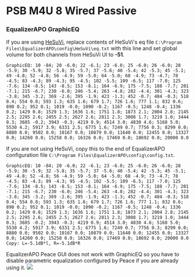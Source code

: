 # PSB M4U 8 Wired Passive
### EqualizerAPO GraphicEQ
If you are using [HeSuVi](https://sourceforge.net/projects/hesuvi/), replace contents of HeSuVi's eq file `C:\Program Files\EqualizerAPO\config\HeSuVi\eq.txt` with this line and set global volume for both channels from HeSuVi UI to **-51**.
```
GraphicEQ: 10 -84; 20 -6.0; 22 -6.1; 23 -6.0; 25 -6.0; 26 -6.0; 28 -5.9; 30 -5.9; 32 -5.8; 35 -5.7; 37 -5.6; 40 -5.4; 42 -5.3; 45 -5.1; 49 -4.8; 52 -4.8; 56 -4.9; 59 -5.0; 64 -5.0; 68 -4.9; 73 -4.7; 78 -4.5; 83 -4.3; 89 -4.3; 95 -4.5; 102 -5.5; 109 -6.5; 117 -7.0; 125 -7.6; 134 -8.5; 143 -8.5; 153 -8.1; 164 -6.9; 175 -7.5; 188 -7.7; 201 -7.1; 215 -6.7; 230 -6.0; 246 -5.4; 263 -4.8; 282 -4.4; 301 -4.3; 323 -3.8; 345 -3.2; 369 -2.6; 395 -1.9; 423 -1.3; 452 -0.7; 484 -0.3; 518 0.4; 554 0.8; 593 1.3; 635 1.6; 679 1.7; 726 1.6; 777 1.1; 832 0.6; 890 0.2; 952 0.1; 1019 -0.0; 1090 -0.2; 1167 -0.5; 1248 -0.4; 1336 0.2; 1429 0.8; 1529 1.3; 1636 1.6; 1751 1.8; 1873 2.1; 2004 2.8; 2145 2.5; 2295 2.6; 2455 2.5; 2627 2.6; 2811 2.3; 3008 1.7; 3219 1.0; 3444 0.3; 3685 -0.2; 3943 -0.3; 4219 0.9; 4514 3.0; 4830 4.6; 5168 5.0; 5530 4.2; 5917 3.9; 6331 2.5; 6775 1.6; 7249 0.7; 7756 0.3; 8299 0.0; 8880 0.0; 9502 0.0; 10167 0.0; 10879 0.0; 11640 0.0; 12455 0.0; 13327 0.0; 14260 0.0; 15258 0.0; 16326 0.0; 17469 0.0; 18692 0.0; 20000 0.0
```
If you are not using HeSuVi, copy this to the end of EqualizerAPO configuration file `C:\Program Files\EqualizerAPO\config\config.txt`.
```
GraphicEQ: 10 -84; 20 -6.0; 22 -6.1; 23 -6.0; 25 -6.0; 26 -6.0; 28 -5.9; 30 -5.9; 32 -5.8; 35 -5.7; 37 -5.6; 40 -5.4; 42 -5.3; 45 -5.1; 49 -4.8; 52 -4.8; 56 -4.9; 59 -5.0; 64 -5.0; 68 -4.9; 73 -4.7; 78 -4.5; 83 -4.3; 89 -4.3; 95 -4.5; 102 -5.5; 109 -6.5; 117 -7.0; 125 -7.6; 134 -8.5; 143 -8.5; 153 -8.1; 164 -6.9; 175 -7.5; 188 -7.7; 201 -7.1; 215 -6.7; 230 -6.0; 246 -5.4; 263 -4.8; 282 -4.4; 301 -4.3; 323 -3.8; 345 -3.2; 369 -2.6; 395 -1.9; 423 -1.3; 452 -0.7; 484 -0.3; 518 0.4; 554 0.8; 593 1.3; 635 1.6; 679 1.7; 726 1.6; 777 1.1; 832 0.6; 890 0.2; 952 0.1; 1019 -0.0; 1090 -0.2; 1167 -0.5; 1248 -0.4; 1336 0.2; 1429 0.8; 1529 1.3; 1636 1.6; 1751 1.8; 1873 2.1; 2004 2.8; 2145 2.5; 2295 2.6; 2455 2.5; 2627 2.6; 2811 2.3; 3008 1.7; 3219 1.0; 3444 0.3; 3685 -0.2; 3943 -0.3; 4219 0.9; 4514 3.0; 4830 4.6; 5168 5.0; 5530 4.2; 5917 3.9; 6331 2.5; 6775 1.6; 7249 0.7; 7756 0.3; 8299 0.0; 8880 0.0; 9502 0.0; 10167 0.0; 10879 0.0; 11640 0.0; 12455 0.0; 13327 0.0; 14260 0.0; 15258 0.0; 16326 0.0; 17469 0.0; 18692 0.0; 20000 0.0
Copy: L=-5.1dB*l, R=-5.1dB*R
```
EqualizerAPO Peace GUI does not work with GraphicEQ so you have to disable parametric equalization configured by Peace if you are already using it.
![](https://raw.githubusercontent.com/jaakkopasanen/AutoEq/master/results/Headphone.com/innerfidelity/onear/PSB%20M4U%208%20Wired%20Passive/PSB%20M4U%208%20Wired%20Passive.png)
